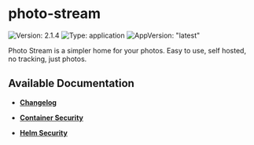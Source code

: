 # photo-stream

![Version: 2.1.4](https://img.shields.io/badge/Version-2.1.4-informational?style=flat-square) ![Type: application](https://img.shields.io/badge/Type-application-informational?style=flat-square) ![AppVersion: "latest"](https://img.shields.io/badge/AppVersion-"latest"-informational?style=flat-square)

Photo Stream is a simpler home for your photos. Easy to use, self hosted, no tracking, just photos.

## Available Documentation

- [**Changelog**](CHANGELOG)

- [**Container Security**](container-security)

- [**Helm Security**](helm-security)

